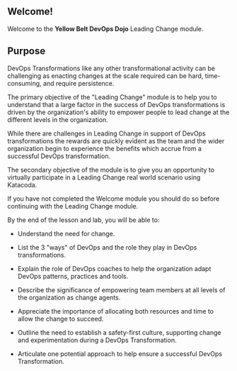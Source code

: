 ## Welcome!

Welcome to the **Yellow Belt DevOps Dojo** Leading Change module.

## Purpose

DevOps Transformations like any other transformational activity can be challenging as enacting changes at the scale required can be hard, time-consuming, and require persistence.

The primary objective of the "Leading Change" module is to help you to understand that a large factor in the success of DevOps transformations is driven by the organization's ability to empower people to lead change at the different levels in the organization.

While there are challenges in Leading Change in support of DevOps transformations the rewards are quickly evident as the team and the wider organization begin to experience the benefits which accrue from a successful DevOps transformation.

The secondary objective of the module is to give you an opportunity to virtually participate in a Leading Change real world scenario using Katacoda.

If you have not completed the Welcome module you should do so before continuing with the Leading Change module.

By the end of the lesson and lab, you will be able to:

* Understand the need for change.

* List the 3 "ways" of DevOps and the role they play in DevOps transformations. 

* Explain the role of DevOps coaches to help the organization adapt DevOps patterns, practices and tools.

* Describe the significance of empowering team members at all levels of the organization as change agents.

* Appreciate the importance of allocating both resources and time to allow the change to succeed.

* Outline the need to establish a safety-first culture, supporting change and experimentation during a DevOps Transformation.

* Articulate one potential approach to help ensure a successful DevOps Transformation.
